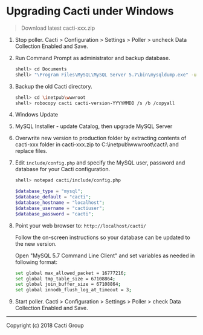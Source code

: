 # Upgrading Cacti under Windows
> Download latest cacti-xxx.zip

1. Stop poller.  Cacti > Configuration > Settings > Poller > uncheck Data Collection Enabled and Save.

2. Run Command Prompt as administrator and backup database.
   ```sh
   shell> cd Documents
   shell> "\Program Files\MySQL\MySQL Server 5.7\bin\mysqldump.exe" -uroot -p -l --add-drop-table cacti > cacti-version-YYYYMMDD.sql
   ```

3. Backup the old Cacti directory.
   ```sh
   shell> cd \inetpub\wwwroot
   shell> robocopy cacti cacti-version-YYYYMMDD /s /b /copyall
   ```

4. Windows Update

5. MySQL Installer - update Catalog, then upgrade MySQL Server

6. Overwrite new version to production folder by extracting contents of cacti-xxx folder in cacti-xxx.zip to C:\inetpub\wwwroot\cacti\ and replace files.

7. Edit `include/config.php` and specify the MySQL user, password and database for your Cacti configuration.
   ```sh
   shell> notepad cacti/include/config.php
   ```

   ```php
   $database_type = "mysql";
   $database_default = "cacti";
   $database_hostname = "localhost";
   $database_username = "cactiuser";
   $database_password = "cacti";
   ```

8. Point your web browser to:
    `http://localhost/cacti/`

   Follow the on-screen instructions so your database can be updated to the new version.

   Open "MySQL 5.7 Command Line Client" and set variables as needed in following format:
   ```sh
   set global max_allowed_packet = 16777216;
   set global tmp_table_size = 67108864;
   set global join_buffer_size = 67108864;
   set global innodb_flush_log_at_timeout = 3;
   ```

9. Start poller.  Cacti > Configuration > Settings > Poller > check Data Collection Enabled and Save.

---
Copyright (c) 2018 Cacti Group
